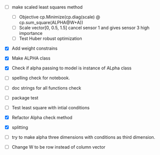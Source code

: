 - [ ] make scaled least squares method
  - [ ] Objective cp.Minimize(cp.diag(scale) @ cp.sum_square(ALPHA@W+A))
  - [ ] Scale vector[0, 0.5, 1.5] cancel sensor 1 and gives sensor 3 high importance
  - [ ] Test Huber robust optimization
- [x] Add weight constrains
- [x] Make ALPHA class
- [x] Check if alpha passing to model is instance of ALpha class
- [ ] spelling check for notebook.
- [ ] doc strings for all functions check
- [ ] package test
- [ ] Test least square with intial conditions
- [x] Refactor Alpha check method 
- [x] splitting
- [ ] try to make alpha three dimensions with conditions as third dimension.
- [ ] Change W to be row instead of column vector


